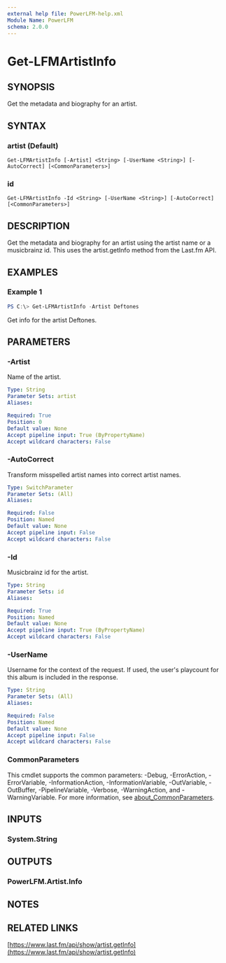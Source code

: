 ```yaml
---
external help file: PowerLFM-help.xml
Module Name: PowerLFM
schema: 2.0.0
---
```


# Get-LFMArtistInfo

## SYNOPSIS
Get the metadata and biography for an artist.

## SYNTAX

### artist (Default)
```
Get-LFMArtistInfo [-Artist] <String> [-UserName <String>] [-AutoCorrect] [<CommonParameters>]
```

### id
```
Get-LFMArtistInfo -Id <String> [-UserName <String>] [-AutoCorrect] [<CommonParameters>]
```

## DESCRIPTION
Get the metadata and biography for an artist using the artist name or a musicbrainz id. This uses the artist.getInfo method from the Last.fm API.

## EXAMPLES

### Example 1
```powershell
PS C:\> Get-LFMArtistInfo -Artist Deftones
```

Get info for the artist Deftones.

## PARAMETERS

### -Artist
Name of the artist.

```yaml
Type: String
Parameter Sets: artist
Aliases:

Required: True
Position: 0
Default value: None
Accept pipeline input: True (ByPropertyName)
Accept wildcard characters: False
```

### -AutoCorrect
Transform misspelled artist names into correct artist names.

```yaml
Type: SwitchParameter
Parameter Sets: (All)
Aliases:

Required: False
Position: Named
Default value: None
Accept pipeline input: False
Accept wildcard characters: False
```

### -Id
Musicbrainz id for the artist.

```yaml
Type: String
Parameter Sets: id
Aliases:

Required: True
Position: Named
Default value: None
Accept pipeline input: True (ByPropertyName)
Accept wildcard characters: False
```

### -UserName
Username for the context of the request. If used, the user's playcount for this album is included in the response.

```yaml
Type: String
Parameter Sets: (All)
Aliases:

Required: False
Position: Named
Default value: None
Accept pipeline input: False
Accept wildcard characters: False
```

### CommonParameters
This cmdlet supports the common parameters: -Debug, -ErrorAction, -ErrorVariable, -InformationAction, -InformationVariable, -OutVariable, -OutBuffer, -PipelineVariable, -Verbose, -WarningAction, and -WarningVariable. For more information, see [about_CommonParameters](http://go.microsoft.com/fwlink/?LinkID=113216).

## INPUTS

### System.String

## OUTPUTS

### PowerLFM.Artist.Info

## NOTES

## RELATED LINKS

[https://www.last.fm/api/show/artist.getInfo](https://www.last.fm/api/show/artist.getInfo)
